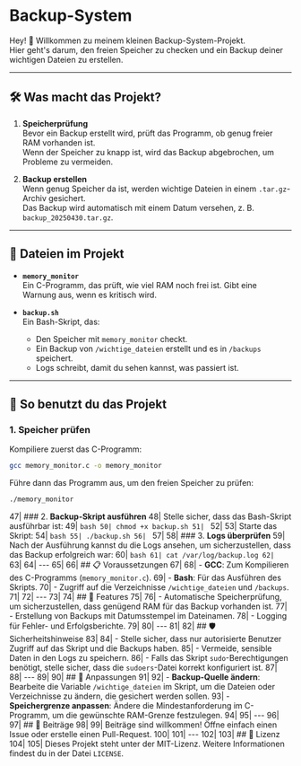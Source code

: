 # Backup-System

Hey! 👋 Willkommen zu meinem kleinen Backup-System-Projekt.  
Hier geht's darum, den freien Speicher zu checken und ein Backup deiner wichtigen Dateien zu erstellen.

---

## 🛠️ Was macht das Projekt?

1. **Speicherprüfung**  
   Bevor ein Backup erstellt wird, prüft das Programm, ob genug freier RAM vorhanden ist.  
   Wenn der Speicher zu knapp ist, wird das Backup abgebrochen, um Probleme zu vermeiden.

2. **Backup erstellen**  
   Wenn genug Speicher da ist, werden wichtige Dateien in einem `.tar.gz`-Archiv gesichert.  
   Das Backup wird automatisch mit einem Datum versehen, z. B. `backup_20250430.tar.gz`.

---

## 📂 Dateien im Projekt

- **`memory_monitor`**  
  Ein C-Programm, das prüft, wie viel RAM noch frei ist. Gibt eine Warnung aus, wenn es kritisch wird.

- **`backup.sh`**  
  Ein Bash-Skript, das:
  - Den Speicher mit `memory_monitor` checkt.
  - Ein Backup von `/wichtige_dateien` erstellt und es in `/backups` speichert.
  - Logs schreibt, damit du sehen kannst, was passiert ist.

---

## 🚀 So benutzt du das Projekt

### 1. **Speicher prüfen**
Kompiliere zuerst das C-Programm:
```bash
gcc memory_monitor.c -o memory_monitor
 ```
 Führe dann das Programm aus, um den freien Speicher zu prüfen:
 ```bash
 ./memory_monitor
 ```
47| ### 2. **Backup-Skript ausführen**
48| Stelle sicher, dass das Bash-Skript ausführbar ist:
49| ```bash
50| chmod +x backup.sh
51| ```
52| 
53| Starte das Skript:
54| ```bash
55| ./backup.sh
56| ```
57| 
58| ### 3. **Logs überprüfen**
59| Nach der Ausführung kannst du die Logs ansehen, um sicherzustellen, dass das Backup erfolgreich war:
60| ```bash
61| cat /var/log/backup.log
62| ```
63| 
64| ---
65| 
66| ## 📋 Voraussetzungen
67| 
68| - **GCC**: Zum Kompilieren des C-Programms (`memory_monitor.c`).
69| - **Bash**: Für das Ausführen des Skripts.
70| - Zugriff auf die Verzeichnisse `/wichtige_dateien` und `/backups`.
71| 
72| ---
73| 
74| ## 🌟 Features
75| 
76| - Automatische Speicherprüfung, um sicherzustellen, dass genügend RAM für das Backup vorhanden ist.
77| - Erstellung von Backups mit Datumsstempel im Dateinamen.
78| - Logging für Fehler- und Erfolgsberichte.
79| 
80| ---
81| 
82| ## 🛡️ Sicherheitshinweise
83| 
84| - Stelle sicher, dass nur autorisierte Benutzer Zugriff auf das Skript und die Backups haben.
85| - Vermeide, sensible Daten in den Logs zu speichern.
86| - Falls das Skript `sudo`-Berechtigungen benötigt, stelle sicher, dass die `sudoers`-Datei korrekt konfiguriert ist.
87| 
88| ---
89| 
90| ## 🔧 Anpassungen
91| 
92| - **Backup-Quelle ändern**: Bearbeite die Variable `/wichtige_dateien` im Skript, um die Dateien oder Verzeichnisse zu ändern, die gesichert werden sollen.
93| - **Speichergrenze anpassen**: Ändere die Mindestanforderung im C-Programm, um die gewünschte RAM-Grenze festzulegen.
94| 
95| ---
96| 
97| ## 🤝 Beiträge
98| 
99| Beiträge sind willkommen! Öffne einfach einen Issue oder erstelle einen Pull-Request.
100| 
101| ---
102| 
103| ## 📜 Lizenz
104| 
105| Dieses Projekt steht unter der MIT-Lizenz. Weitere Informationen findest du in der Datei `LICENSE`.
